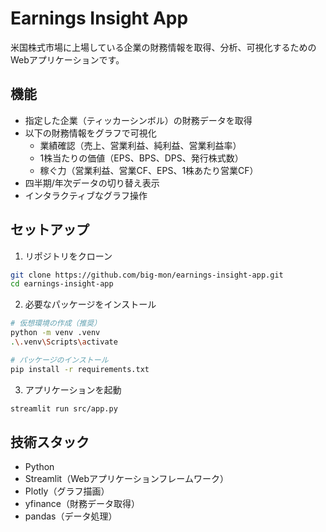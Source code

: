 # Earnings Insight App

米国株式市場に上場している企業の財務情報を取得、分析、可視化するためのWebアプリケーションです。

## 機能

- 指定した企業（ティッカーシンボル）の財務データを取得
- 以下の財務情報をグラフで可視化
  - 業績確認（売上、営業利益、純利益、営業利益率）
  - 1株当たりの価値（EPS、BPS、DPS、発行株式数）
  - 稼ぐ力（営業利益、営業CF、EPS、1株あたり営業CF）
- 四半期/年次データの切り替え表示
- インタラクティブなグラフ操作

## セットアップ

1. リポジトリをクローン
```bash
git clone https://github.com/big-mon/earnings-insight-app.git
cd earnings-insight-app
```

2. 必要なパッケージをインストール
```bash
# 仮想環境の作成（推奨）
python -m venv .venv
.\.venv\Scripts\activate

# パッケージのインストール
pip install -r requirements.txt
```

3. アプリケーションを起動
```bash
streamlit run src/app.py
```

## 技術スタック

- Python
- Streamlit（Webアプリケーションフレームワーク）
- Plotly（グラフ描画）
- yfinance（財務データ取得）
- pandas（データ処理）